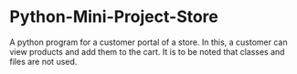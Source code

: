# Python-Mini-Project-Store
A python program for a customer portal of a store. In this, a customer can view products and add them to the cart. It is to be noted that classes and files are not used.
